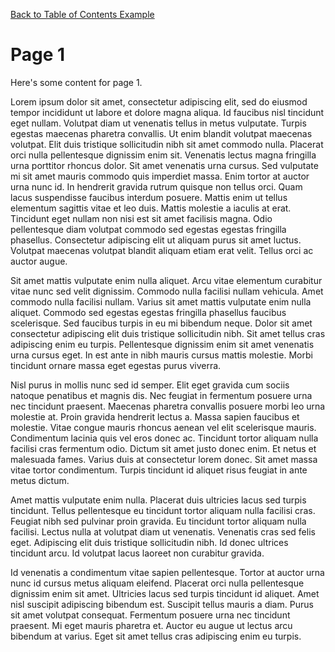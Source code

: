 [Back to Table of Contents Example](vscode://redhat.vscode-didact?extension=bfitzpat.didact-ext/tableofcontents/root-toc.didact.md)

# Page 1

Here's some content for page 1.

Lorem ipsum dolor sit amet, consectetur adipiscing elit, sed do eiusmod tempor incididunt ut labore et dolore magna aliqua. Id faucibus nisl tincidunt eget nullam. Volutpat diam ut venenatis tellus in metus vulputate. Turpis egestas maecenas pharetra convallis. Ut enim blandit volutpat maecenas volutpat. Elit duis tristique sollicitudin nibh sit amet commodo nulla. Placerat orci nulla pellentesque dignissim enim sit. Venenatis lectus magna fringilla urna porttitor rhoncus dolor. Sit amet venenatis urna cursus. Sed vulputate mi sit amet mauris commodo quis imperdiet massa. Enim tortor at auctor urna nunc id. In hendrerit gravida rutrum quisque non tellus orci. Quam lacus suspendisse faucibus interdum posuere. Mattis enim ut tellus elementum sagittis vitae et leo duis. Mattis molestie a iaculis at erat. Tincidunt eget nullam non nisi est sit amet facilisis magna. Odio pellentesque diam volutpat commodo sed egestas egestas fringilla phasellus. Consectetur adipiscing elit ut aliquam purus sit amet luctus. Volutpat maecenas volutpat blandit aliquam etiam erat velit. Tellus orci ac auctor augue.

Sit amet mattis vulputate enim nulla aliquet. Arcu vitae elementum curabitur vitae nunc sed velit dignissim. Commodo nulla facilisi nullam vehicula. Amet commodo nulla facilisi nullam. Varius sit amet mattis vulputate enim nulla aliquet. Commodo sed egestas egestas fringilla phasellus faucibus scelerisque. Sed faucibus turpis in eu mi bibendum neque. Dolor sit amet consectetur adipiscing elit duis tristique sollicitudin nibh. Sit amet tellus cras adipiscing enim eu turpis. Pellentesque dignissim enim sit amet venenatis urna cursus eget. In est ante in nibh mauris cursus mattis molestie. Morbi tincidunt ornare massa eget egestas purus viverra.

Nisl purus in mollis nunc sed id semper. Elit eget gravida cum sociis natoque penatibus et magnis dis. Nec feugiat in fermentum posuere urna nec tincidunt praesent. Maecenas pharetra convallis posuere morbi leo urna molestie at. Proin gravida hendrerit lectus a. Massa sapien faucibus et molestie. Vitae congue mauris rhoncus aenean vel elit scelerisque mauris. Condimentum lacinia quis vel eros donec ac. Tincidunt tortor aliquam nulla facilisi cras fermentum odio. Dictum sit amet justo donec enim. Et netus et malesuada fames. Varius duis at consectetur lorem donec. Sit amet massa vitae tortor condimentum. Turpis tincidunt id aliquet risus feugiat in ante metus dictum.

Amet mattis vulputate enim nulla. Placerat duis ultricies lacus sed turpis tincidunt. Tellus pellentesque eu tincidunt tortor aliquam nulla facilisi cras. Feugiat nibh sed pulvinar proin gravida. Eu tincidunt tortor aliquam nulla facilisi. Lectus nulla at volutpat diam ut venenatis. Venenatis cras sed felis eget. Adipiscing elit duis tristique sollicitudin nibh. Id donec ultrices tincidunt arcu. Id volutpat lacus laoreet non curabitur gravida.

Id venenatis a condimentum vitae sapien pellentesque. Tortor at auctor urna nunc id cursus metus aliquam eleifend. Placerat orci nulla pellentesque dignissim enim sit amet. Ultricies lacus sed turpis tincidunt id aliquet. Amet nisl suscipit adipiscing bibendum est. Suscipit tellus mauris a diam. Purus sit amet volutpat consequat. Fermentum posuere urna nec tincidunt praesent. Mi eget mauris pharetra et. Auctor eu augue ut lectus arcu bibendum at varius. Eget sit amet tellus cras adipiscing enim eu turpis.